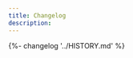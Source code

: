 ```yaml
---
title: Changelog
description:
---
```


{%- changelog '../HISTORY.md' %}

<!-- Change this to force a deployment 03 -->

